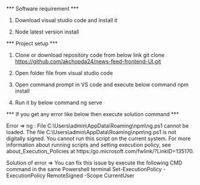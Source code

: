 *** Software requirement ***
1. Download visual studio code and install it

2. Node latest version install

*** Project setup ***
1. Clone or download repository code from below link
git clone https://github.com/akchopda24/news-feed-frontend-UI.git

2. Open folder file from visual studio code

3. Open command prompt in VS code and execute below command
npm install

4. Run it by below command
ng serve
   

*** If you get any error like below then execute solution command ***

Error => ng : File C:\Users\admin\AppData\Roaming\npm\ng.ps1 cannot be loaded. The file C:\Users\admin\AppData\Roaming\npm\ng.ps1 is not digitally signed. You cannot run this script on the current system. For more information about running scripts and setting execution policy, see about_Execution_Policies at https:/go.microsoft.com/fwlink/?LinkID=135170.

Solution of error => You can fix this issue by execute the following CMD command in the same Powershell terminal
Set-ExecutionPolicy -ExecutionPolicy RemoteSigned -Scope CurrentUser

 
